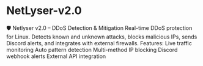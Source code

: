 # NetLyser-v2.0
🛡️ Netlyser v2.0 – DDoS Detection &amp; Mitigation Real-time DDoS protection for Linux. Detects known and unknown attacks, blocks malicious IPs, sends Discord alerts, and integrates with external firewalls.  Features:  Live traffic monitoring  Auto pattern detection  Multi-method IP blocking  Discord webhook alerts  External API integration
